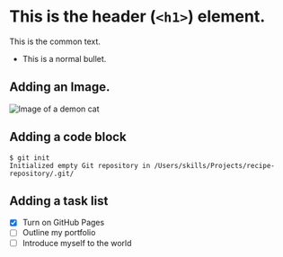 # This is the header (`<h1>`) element.

This is the common text.

* This is a normal bullet.

## Adding an Image.

![Image of a demon cat](https://octodex.github.com/images/yaktocat.png)

## Adding a code block

```
$ git init
Initialized empty Git repository in /Users/skills/Projects/recipe-repository/.git/
```

## Adding a task list

- [x] Turn on GitHub Pages
- [ ] Outline my portfolio
- [ ] Introduce myself to the world
